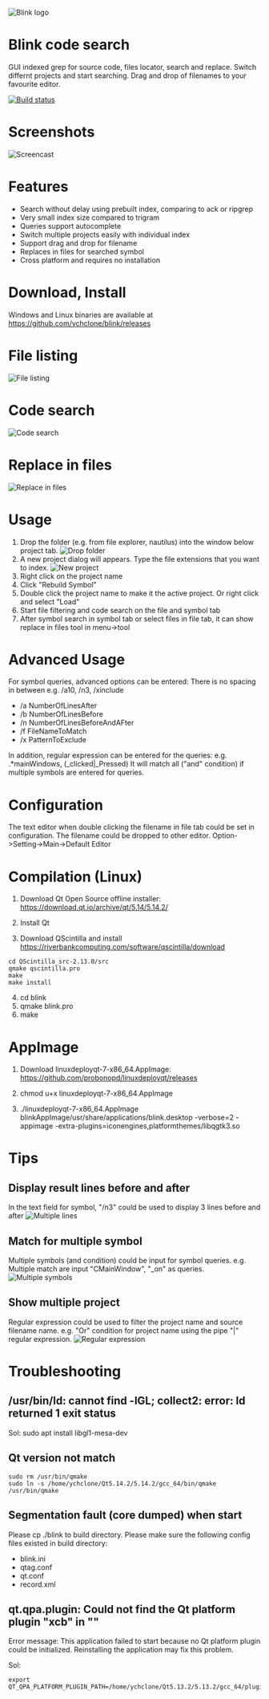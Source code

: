 ![Blink logo](https://raw.githubusercontent.com/ychclone/blink/master/Resources/Images/graphics3.png)

# Blink code search
GUI indexed grep for source code, files locator, search and replace.
Switch differnt projects and start searching.
Drag and drop of filenames to your favourite editor.

[![Build status](https://ci.appveyor.com/api/projects/status/afn8q3ai3e7wphrf?svg=true)](https://ci.appveyor.com/project/ychclone/blink)

# Screenshots
![Screencast](https://raw.githubusercontent.com/ychclone/blink/master/Screencast/Usage.gif)

# Features
* Search without delay using prebuilt index, comparing to ack or ripgrep
* Very small index size compared to trigram
* Queries support autocomplete
* Switch multiple projects easily with individual index
* Support drag and drop for filename
* Replaces in files for searched symbol
* Cross platform and requires no installation

# Download, Install

Windows and Linux binaries are available at 
https://github.com/ychclone/blink/releases

# File listing
![File listing](https://raw.githubusercontent.com/ychclone/blink/master/Screenshot/blink_filelisting.png)

# Code search
![Code search](https://raw.githubusercontent.com/ychclone/blink/master/Screenshot/blink_codesearch.png)

# Replace in files
![Replace in files](https://raw.githubusercontent.com/ychclone/blink/master/Screenshot/blink_replaceinfiles.png)

# Usage

1. Drop the folder (e.g. from file explorer, nautilus) into the window below
project tab.
![Drop folder](https://raw.githubusercontent.com/ychclone/blink/master/Screenshot/usage_drop_folder.png)
2. A new project dialog will appears. Type the file extensions that you want to index.
![New project](https://raw.githubusercontent.com/ychclone/blink/master/Screenshot/usage_new_project.png) 
3. Right click on the project name
4. Click "Rebuild Symbol"
5. Double click the project name to make it the active project.
Or right click and select "Load"
6. Start file filtering and code search on the file and symbol tab
7. After symbol search in symbol tab or select files in file tab, 
it can show replace in files tool in menu->tool

# Advanced Usage

For symbol queries, advanced options can be entered:
There is no spacing in between e.g. /a10, /n3, /xinclude

* /a NumberOfLinesAfter
* /b NumberOfLinesBefore
* /n NumberOfLinesBeforeAndAFter
* /f FileNameToMatch
* /x PatternToExclude

In addition, regular expression can be entered for the queries:
e.g. .*mainWindows, (_clicked|_Pressed)
It will match all ("and" condition) if multiple symbols are entered for
queries.

# Configuration

The text editor when double clicking the filename in file tab
could be set in configuration. The filename could be dropped to
other editor.
Option->Setting->Main->Default Editor

# Compilation (Linux) 

1. Download Qt Open Source offline installer:
https://download.qt.io/archive/qt/5.14/5.14.2/

2. Install Qt

3. Download QScintilla and install
https://riverbankcomputing.com/software/qscintilla/download

```
cd QScintilla_src-2.13.0/src
qmake qscintilla.pro
make
make install
```

4. cd blink
5. qmake blink.pro
6. make

# AppImage

1. Download linuxdeployqt-7-x86_64.AppImage:
https://github.com/probonopd/linuxdeployqt/releases

2. chmod u+x linuxdeployqt-7-x86_64.AppImage
3. ./linuxdeployqt-7-x86_64.AppImage blinkAppImage/usr/share/applications/blink.desktop -verbose=2 -appimage -extra-plugins=iconengines,platformthemes/libqgtk3.so

# Tips

## Display result lines before and after
In the text field for symbol, "/n3" could be used to display 3 lines before and after
![Multiple lines](https://raw.githubusercontent.com/ychclone/blink/master/Screenshot/blink_multiple_lines.png)

## Match for multiple symbol
Multiple symbols (and condition) could be input for symbol queries.
e.g. Multiple match are input "CMainWindow", "_on" as queries.
![Multiple symbols](https://raw.githubusercontent.com/ychclone/blink/master/Screenshot/blink_multiple_symbols.png)

## Show multiple project
Regular expression could be used to filter the project name and source filename name.
e.g. "Or" condition for project name using the pipe "|" regular expression.
![Regular expression](https://raw.githubusercontent.com/ychclone/blink/master/Screenshot/blink_regular_expression.png)

# Troubleshooting

## /usr/bin/ld: cannot find -lGL; collect2: error: ld returned 1 exit status
Sol: sudo apt install libgl1-mesa-dev

## Qt version not match
```
sudo rm /usr/bin/qmake
sudo ln -s /home/ychclone/Qt5.14.2/5.14.2/gcc_64/bin/qmake /usr/bin/qmake
```

## Segmentation fault (core dumped) when start
Please cp ./blink to build directory.
Please make sure the following config files existed in build directory:
- blink.ini
- qtag.conf
- qt.conf
- record.xml 

## qt.qpa.plugin: Could not find the Qt platform plugin "xcb" in ""
Error message: This application failed to start because no Qt platform plugin
could be initialized. Reinstalling the application may fix this problem.

Sol: 
```
export QT_QPA_PLATFORM_PLUGIN_PATH=/home/ychclone/Qt5.13.2/5.13.2/gcc_64/plugins/platforms
```









